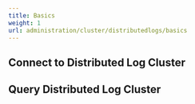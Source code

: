```yaml
---
title: Basics
weight: 1
url: administration/cluster/distributedlogs/basics
---
```


## Connect to Distributed Log Cluster

## Query Distributed Log Cluster